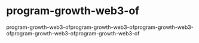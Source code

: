 # program-growth-web3-of
program-growth-web3-ofprogram-growth-web3-ofprogram-growth-web3-ofprogram-growth-web3-ofprogram-growth-web3-of
